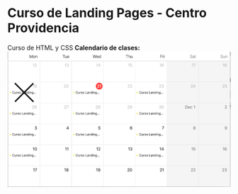 # Curso de Landing Pages - Centro Providencia

Curso de HTML y CSS
**Calendario de clases:**
![Calendario](calendario_de_clases.png)
